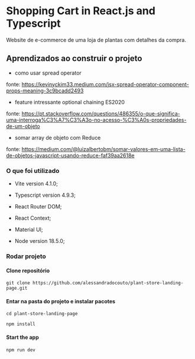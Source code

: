 #  Shopping Cart in React.js and Typescript

Website de e-commerce de uma loja de plantas com detalhes da compra.


## Aprendizados ao construir o projeto


- como usar spread operator

fonte: https://kevinyckim33.medium.com/jsx-spread-operator-component-props-meaning-3c9bcadd2493


- feature intressante optional chaining ES2020

fonte: https://pt.stackoverflow.com/questions/486355/o-que-significa-uma-interroga%C3%A7%C3%A3o-no-acesso-%C3%A0s-propriedades-de-um-objeto


- somar array de objeto com Reduce

fonte: https://medium.com/@luizalbertobm/somar-valores-em-uma-lista-de-objetos-javascript-usando-reduce-faf39aa2618e


### O que foi utilizado

- Vite version 4.1.0;

- Typescript version 4.9.3;

- React Router DOM;

- React Context;

- Material UI;

- Node version 18.5.0;



### Rodar projeto


#### Clone repositório

`git clone https://github.com/alessandradocouto/plant-store-landing-page.git`


#### Entar na pasta do projeto e instalar pacotes

`cd plant-store-landing-page`

`npm install`


#### Start the app

`npm run dev`